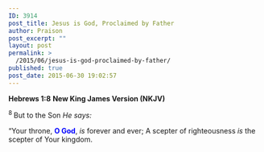 ```yaml
---
ID: 3914
post_title: Jesus is God, Proclaimed by Father
author: Praison
post_excerpt: ""
layout: post
permalink: >
  /2015/06/jesus-is-god-proclaimed-by-father/
published: true
post_date: 2015-06-30 19:02:57
---
```

<strong>Hebrews 1:8</strong>
<strong> New King James Version (NKJV)</strong>
<p class="first-line-none top-1"><span id="en-NKJV-29972" class="text Heb-1-8"><sup class="versenum">8 </sup>But to the Son <i>He says:</i></span></p>

<div class="poetry top-1">
<p class="line"><span class="text Heb-1-8"><span class="oblique">“Your throne, <span style="color: #0000ff;"><strong>O God</strong></span>,</span> <i>is</i> <span class="oblique">forever and ever;</span></span>
<span class="text Heb-1-8"><span class="oblique">A scepter of righteousness <i>is</i> the scepter of Your kingdom.</span></span></p>

</div>
&nbsp;